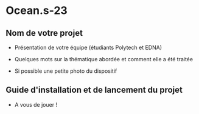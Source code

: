 # Ocean.s-23

## Nom de votre projet

- Présentation de votre équipe (étudiants Polytech et EDNA)

- Quelques mots sur la thématique abordée et comment elle a été traitée

- Si possible une petite photo du dispositif

## Guide d'installation et de lancement du projet

- A vous de jouer !
